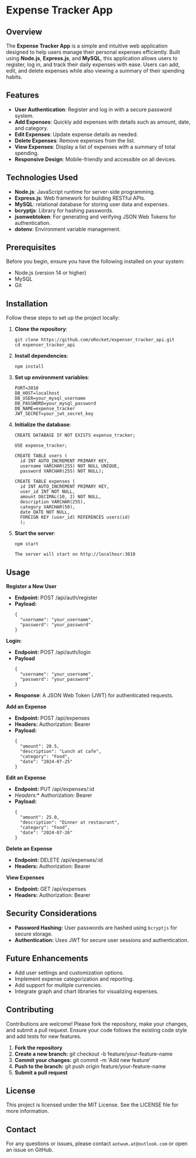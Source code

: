 # Expense Tracker App

## Overview
The **Expense Tracker App** is a simple and intuitive web application designed to help users manage their personal expenses efficiently.
Built using **Node.js**, **Express.js**, and **MySQL**, this application allows users to register, log in, and track their daily expenses with ease.
Users can add, edit, and delete expenses while also viewing a summary of their spending habits.

## Features
  - **User Authentication**: Register and log in with a secure password system.
  - **Add Expenses**: Quickly add expenses with details such as amount, date, and category.
  - **Edit Expenses**: Update expense details as needed.
  - **Delete Expenses**: Remove expenses from the list.
  - **View Expenses**: Display a list of expenses with a summary of total spending.
  - **Responsive Design**: Mobile-friendly and accessible on all devices.

## Technologies Used
  - **Node.js**: JavaScript runtime for server-side programming.
  - **Express.js**: Web framework for building RESTful APIs.
  - **MySQL**: relational database for storing user data and expenses.
  - **bcryptjs**: Library for hashing passwords.
  - **jsonwebtoken**: For generating and verifying JSON Web Tokens for authentication.
  - **dotenv**: Environment variable management.

## Prerequisites
Before you begin, ensure you have the following installed on your system:
  - Node.js (version 14 or higher)
  - MySQL
  - Git

## Installation
Follow these steps to set up the project locally:
1. **Clone the repository**:
   ```
   git clone https://github.com/oRocket/expenser_tracker_api.git
   cd expenser_tracker_api
   ```
2. **Install dependencies**:
   ```
   npm install
   ```
3. **Set up environment variables**:
   ```
   PORT=3010
   DB_HOST=localhost
   DB_USER=your_mysql_username
   DB_PASSWORD=your_mysql_password
   DB_NAME=expense_tracker
   JWT_SECRET=your_jwt_secret_key
   
4. **Initialize the database**:
   ```
   CREATE DATABASE IF NOT EXISTS expense_tracker;

   USE expense_tracker;

   CREATE TABLE users (
     id INT AUTO_INCREMENT PRIMARY KEY,
     username VARCHAR(255) NOT NULL UNIQUE,
     password VARCHAR(255) NOT NULL);

   CREATE TABLE expenses (
     id INT AUTO_INCREMENT PRIMARY KEY,
     user_id INT NOT NULL,
     amount DECIMAL(10, 2) NOT NULL,
     description VARCHAR(255),
     category VARCHAR(50),
     date DATE NOT NULL,
     FOREIGN KEY (user_id) REFERENCES users(id)
     );
   ```

5. **Start the server**:
   ```
   npm start
   ```
   `The server will start on http://localhosr:3010`

## Usage
**Register a New User**
  - **Endpoint:** POST   /api/auth/register
  - **Payload:**
    ```
    {
      "username": "your_username",
      "password": "your_password"
    }
    ```

**Login:**
  - **Endpoint:** POST  /api/auth/login
  - **Payload**
    ```
    {
      "username": "your_username",
      "password": "your_password"
    }
    ```
  - **Response**: A JSON Web Token {JWT) for authenticated requests.

**Add an Expense**
  - **Endpoint:** POST  /api/expenses
  - **Headers:** Authorization: Bearer <token>
  - **Payload:**
    ```
    {
      "amount": 20.5,
      "description": "Lunch at cafe",
      "category": "Food",
      "date": "2024-07-25"
    }
    ```

**Edit an Expense**
  - **Endpoint:** PUT  /api/expenses/:id
  - *Headers:** Authorization: Bearer <token>
  - **Payload:**
    ```
    {
      "amount": 25.0,
      "description": "Dinner at restaurant",
      "category": "Food",
      "date": "2024-07-26"
    }
    ```

**Delete an Expense**
  - **Endpoint:** DELETE  /api/expenses/:id
  - **Headers:** Authorization: Bearer <token>

**View Expenses**
  - **Endpoint:** GET  /api/expenses
  - **Headers:** Authorization: Bearer <token>

## Security Considerations
  - **Password Hashing:** User passwords are hashed using `bcryptjs` for secure storage.
  - **Authentication:** Uses JWT for secure user sessions and authentication.

## Future Enhancements
  - Add user settings and customization options.
  - Implement expense categorization and reporting.
  - Add support for multiple currencies.
  - Integrate graph and chart libraries for visualizing expenses.

## Contributing
Contributions are welcome! Please fork the repository, make your changes, and submit a pull request. Ensure your code follows the existing code style and add tests for new features.
  1. **Fork the repository**
  2. **Create a new branch:** git checkout -b feature/your-feature-name
  3. **Commit your changes:** git commit -m 'Add new feature'
  4. **Push to the branch:** git push origin feature/your-feature-name
  5. **Submit a pull request**

## License
This project is licensed under the MIT License. See the LICENSE file for more information.

## Contact
For any questions or issues, please contact `aotwum.at@outlook.com` or open an issue on GitHub.
